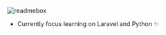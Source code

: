 ![readmebox](https://github.com/raihnkhalid/raihnkhalid/assets/80157695/df7d8baf-16dc-49ab-93cf-bd9b773955ef)

- Currently focus learning on Laravel and Python ✨

<!--
**raihnkhalid/raihnkhalid** is a ✨ _special_ ✨ repository because its `README.md` (this file) appears on your GitHub profile.

Here are some ideas to get you started:

- 🔭 I’m currently working on ...
- 🌱 I’m currently learning ...
- 👯 I’m looking to collaborate on ...
- 🤔 I’m looking for help with ...
- 💬 Ask me about ...
- 📫 How to reach me: ...
- 😄 Pronouns: ...
- ⚡ Fun fact: ...
-->
